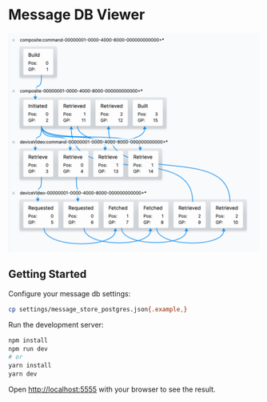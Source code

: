 # Message DB Viewer

![Message DB Viewer Example Image](screenshot.png)

## Getting Started

Configure your message db settings:

```sh
cp settings/message_store_postgres.json{.example,}
```

Run the development server:

```sh
npm install
npm run dev
# or
yarn install
yarn dev
```

Open [http://localhost:5555](http://localhost:5555) with your browser to see the result.
